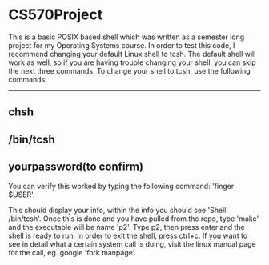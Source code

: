 # CS570Project
This is a basic POSIX based shell which was written as a semester long project for my Operating Systems course. In order to test this code, I recommend changing your default Linux shell to tcsh. The default shell will work as well, so if you are having trouble changing your shell, you can skip the next three commands. To change your shell to tcsh, use the following commands:


-------------------
chsh
--------------------
/bin/tcsh
---------------------
yourpassword(to confirm)
-------------------------------------

You can verify this worked by typing the following command: 'finger $USER'.

This should display your info, within the info you should see 'Shell: /bin/tcsh'. Once this is done and you have pulled from the repo, type 'make' and the executable will be name 'p2'. Type p2, then press enter and the shell is ready to run. In order to exit 
the shell, press ctrl+c. If you want to see in detail what a certain system call is doing, visit the linux manual page for 
the call, eg. google 'fork manpage'.






